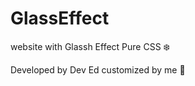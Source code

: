 # GlassEffect
website with Glassh Effect Pure CSS :snowflake:

Developed by Dev Ed customized by me :seedling:
